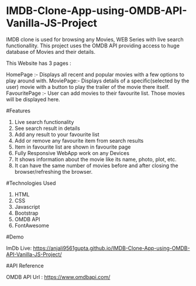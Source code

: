 # IMDB-Clone-App-using-OMDB-API-Vanilla-JS-Project
IMDB clone is used for browsing any Movies, WEB Series with live search functionallity. This project uses the OMDB API providing access to huge database of Movies and their details.

This Website has 3 pages :

HomePage :- Displays all recent and popular movies with a few options to play around with.
MoviePage:- Displays details of a specific(selected by the user) movie with a button to play the trailer of the movie there itself.
FavouritePage :- User can add movies to their favourite list. Those movies will be displayed here.

#Features
1. Live search functionality
2. See search result in details
3. Add any result to your favourite list
4. Add or remove any favourite item from search results
5. Item in favourite list are shown in favourite page
6. Fully Responsive WebApp work on any Devices
7. It shows information about the movie like its name, photo, plot, etc.
8. It can have the same number of movies before and after closing the browser/refreshing the browser.
   
#Technologies Used

1. HTML
2. CSS
3. Javascript
4. Bootstrap
5. OMDB API
6. FontAwesome

#Demo

ImDb Live: 
https://anjali9561gupta.github.io/IMDB-Clone-App-using-OMDB-API-Vanilla-JS-Project/

#API Reference

OMDB API Url : https://www.omdbapi.com/
